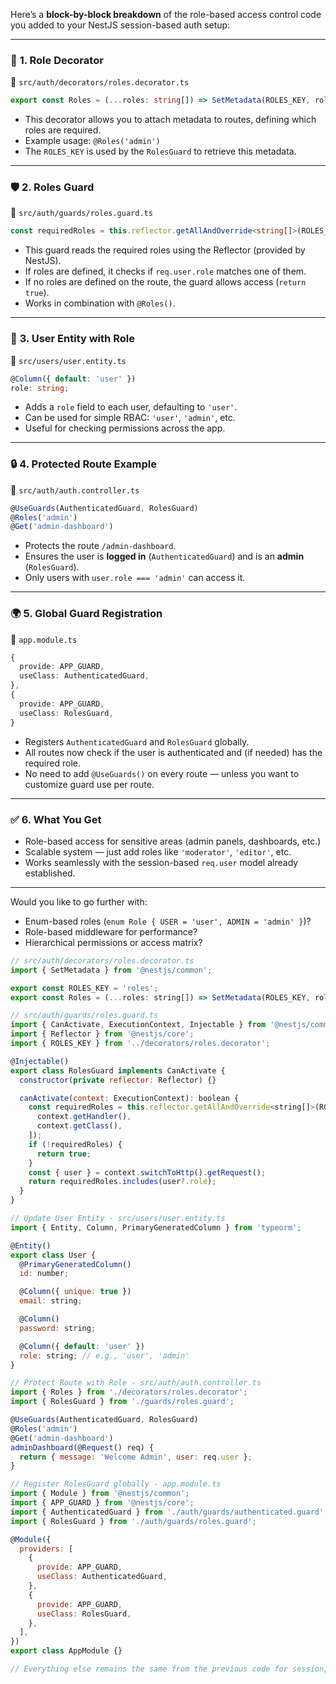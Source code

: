 Here’s a **block-by-block breakdown** of the role-based access control code you added to your NestJS session-based auth setup:

---

### 🔖 **1. Role Decorator**
📄 `src/auth/decorators/roles.decorator.ts`
```ts
export const Roles = (...roles: string[]) => SetMetadata(ROLES_KEY, roles);
```
- This decorator allows you to attach metadata to routes, defining which roles are required.
- Example usage: `@Roles('admin')`
- The `ROLES_KEY` is used by the `RolesGuard` to retrieve this metadata.

---

### 🛡️ **2. Roles Guard**
📄 `src/auth/guards/roles.guard.ts`
```ts
const requiredRoles = this.reflector.getAllAndOverride<string[]>(ROLES_KEY, [context.getHandler(), context.getClass()]);
```
- This guard reads the required roles using the Reflector (provided by NestJS).
- If roles are defined, it checks if `req.user.role` matches one of them.
- If no roles are defined on the route, the guard allows access (`return true`).
- Works in combination with `@Roles()`.

---

### 👤 **3. User Entity with Role**
📄 `src/users/user.entity.ts`
```ts
@Column({ default: 'user' })
role: string;
```
- Adds a `role` field to each user, defaulting to `'user'`.
- Can be used for simple RBAC: `'user'`, `'admin'`, etc.
- Useful for checking permissions across the app.

---

### 🔒 **4. Protected Route Example**
📄 `src/auth/auth.controller.ts`
```ts
@UseGuards(AuthenticatedGuard, RolesGuard)
@Roles('admin')
@Get('admin-dashboard')
```
- Protects the route `/admin-dashboard`.
- Ensures the user is **logged in** (`AuthenticatedGuard`) and is an **admin** (`RolesGuard`).
- Only users with `user.role === 'admin'` can access it.

---

### 🌍 **5. Global Guard Registration**
📄 `app.module.ts`
```ts
{
  provide: APP_GUARD,
  useClass: AuthenticatedGuard,
},
{
  provide: APP_GUARD,
  useClass: RolesGuard,
}
```
- Registers `AuthenticatedGuard` and `RolesGuard` globally.
- All routes now check if the user is authenticated and (if needed) has the required role.
- No need to add `@UseGuards()` on every route — unless you want to customize guard use per route.

---

### ✅ **6. What You Get**
- Role-based access for sensitive areas (admin panels, dashboards, etc.)
- Scalable system — just add roles like `'moderator'`, `'editor'`, etc.
- Works seamlessly with the session-based `req.user` model already established.

---

Would you like to go further with:
- Enum-based roles (`enum Role { USER = 'user', ADMIN = 'admin' }`)?
- Role-based middleware for performance?
- Hierarchical permissions or access matrix?

```javascript
// src/auth/decorators/roles.decorator.ts
import { SetMetadata } from '@nestjs/common';

export const ROLES_KEY = 'roles';
export const Roles = (...roles: string[]) => SetMetadata(ROLES_KEY, roles);

// src/auth/guards/roles.guard.ts
import { CanActivate, ExecutionContext, Injectable } from '@nestjs/common';
import { Reflector } from '@nestjs/core';
import { ROLES_KEY } from '../decorators/roles.decorator';

@Injectable()
export class RolesGuard implements CanActivate {
  constructor(private reflector: Reflector) {}

  canActivate(context: ExecutionContext): boolean {
    const requiredRoles = this.reflector.getAllAndOverride<string[]>(ROLES_KEY, [
      context.getHandler(),
      context.getClass(),
    ]);
    if (!requiredRoles) {
      return true;
    }
    const { user } = context.switchToHttp().getRequest();
    return requiredRoles.includes(user?.role);
  }
}

// Update User Entity - src/users/user.entity.ts
import { Entity, Column, PrimaryGeneratedColumn } from 'typeorm';

@Entity()
export class User {
  @PrimaryGeneratedColumn()
  id: number;

  @Column({ unique: true })
  email: string;

  @Column()
  password: string;

  @Column({ default: 'user' })
  role: string; // e.g., 'user', 'admin'
}

// Protect Route with Role - src/auth/auth.controller.ts
import { Roles } from './decorators/roles.decorator';
import { RolesGuard } from './guards/roles.guard';

@UseGuards(AuthenticatedGuard, RolesGuard)
@Roles('admin')
@Get('admin-dashboard')
adminDashboard(@Request() req) {
  return { message: 'Welcome Admin', user: req.user };
}

// Register RolesGuard globally - app.module.ts
import { Module } from '@nestjs/common';
import { APP_GUARD } from '@nestjs/core';
import { AuthenticatedGuard } from './auth/guards/authenticated.guard';
import { RolesGuard } from './auth/guards/roles.guard';

@Module({
  providers: [
    {
      provide: APP_GUARD,
      useClass: AuthenticatedGuard,
    },
    {
      provide: APP_GUARD,
      useClass: RolesGuard,
    },
  ],
})
export class AppModule {}

// Everything else remains the same from the previous code for session, login, logout, etc.

```